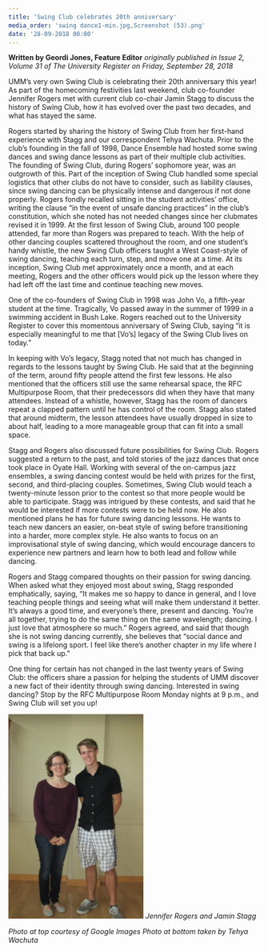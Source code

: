 ```yaml
---
title: 'Swing Club celebrates 20th anniversary'
media_order: 'swing dance1-min.jpg,Screenshot (53).png'
date: '28-09-2018 00:00'
---
```


**Written by Geordi Jones, Feature Editor** _originally published in Issue 2, Volume 31 of The University Register on Friday, September 28, 2018_

UMM’s very own Swing Club is celebrating their 20th anniversary this year! As part of the homecoming festivities last weekend, club co-founder Jennifer Rogers met with current club co-chair Jamin Stagg to discuss the history of Swing Club, how it has evolved over the past two decades, and what has stayed the same. 

Rogers started by sharing the history of Swing Club from her first-hand experience with Stagg and our correspondent Tehya Wachuta. Prior to the club’s founding in the fall of 1998, Dance Ensemble had hosted some swing dances and swing dance lessons as part of their multiple club activities. The founding of Swing Club, during Rogers’ sophomore year, was an outgrowth of this. Part of the inception of Swing Club handled some special logistics that other clubs do not have to consider, such as liability clauses, since swing dancing can be physically intense and dangerous if not done properly. Rogers fondly recalled sitting in the student activities’ office, writing the clause “in the event of unsafe dancing practices” in the club’s constitution, which she noted has not needed changes since her clubmates revised it in 1999. At the first lesson of Swing Club, around 100 people attended, far more than Rogers was prepared to teach. With the help of other dancing couples scattered throughout the room, and one student’s handy whistle, the new Swing Club officers taught a West Coast-style of swing dancing, teaching each turn, step, and move one at a time. At its inception, Swing Club met approximately once a month, and at each meeting, Rogers and the other officers would pick up the lesson where they had left off the last time and continue teaching new moves. 

One of the co-founders of Swing Club in 1998 was John Vo, a fifth-year student at the time. Tragically, Vo passed away in the summer of 1999 in a swimming accident in Bush Lake. Rogers reached out to the University Register to cover this momentous anniversary of Swing Club, saying “it is especially meaningful to me that [Vo’s] legacy of the Swing Club lives on today.”

In keeping with Vo’s legacy, Stagg noted that not much has changed in regards to the lessons taught by Swing Club. He said that at the beginning of the term, around fifty people attend the first few lessons. He also mentioned that the officers still use the same rehearsal space, the RFC Multipurpose Room, that their predecessors did when they have that many attendees. Instead of a whistle, however, Stagg has the room of dancers repeat a clapped pattern until he has control of the room. Stagg also stated that around midterm, the lesson attendees have usually dropped in size to about half, leading to a more manageable group that can fit into a small space. 

Stagg and Rogers also discussed future possibilities for Swing Club. Rogers suggested a return to the past, and told stories of the jazz dances that once took place in Oyate Hall. Working with several of the on-campus jazz ensembles, a swing dancing contest would be held with prizes for the first, second, and third-placing couples. Sometimes, Swing Club would teach a twenty-minute lesson prior to the contest so that more people would be able to participate. Stagg was intrigued by these contests, and said that he would be interested if more contests were to be held now. He also mentioned plans he has for future swing dancing lessons. He wants to teach new dancers an easier, on-beat style of swing before transitioning into a harder, more complex style. He also wants to focus on an improvisational style of swing dancing, which would encourage dancers to experience new partners and learn how to both lead and follow while dancing. 

Rogers and Stagg compared thoughts on their passion for swing dancing. When asked what they enjoyed most about swing, Stagg responded emphatically, saying, “It makes me so happy to dance in general, and I love teaching people things and seeing what will make them understand it better. It’s always a good time, and everyone’s there, present and dancing. You’re all together, trying to do the same thing on the same wavelength; dancing. I just love that atmosphere so much.” Rogers agreed, and said that though she is not swing dancing currently, she believes that “social dance and swing is a lifelong sport. I feel like there’s another chapter in my life where I pick that back up.”

One thing for certain has not changed in the last twenty years of Swing Club: the officers share a passion for helping the students of UMM discover a new fact of their identity through swing dancing. Interested in swing dancing? Stop by the RFC Multipurpose Room Monday nights at 9 p.m., and Swing Club will set you up!

![](Screenshot%20%2853%29.png)
_Jennifer Rogers and Jamin Stagg_

_Photo at top courtesy of Google Images_
_Photo at bottom taken by Tehya Wachuta_